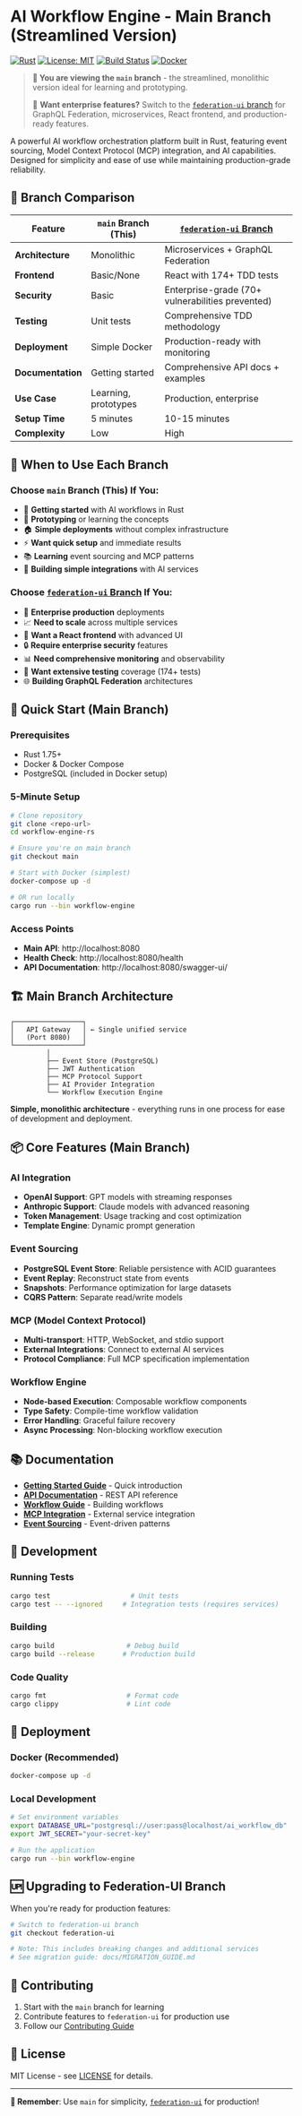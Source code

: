 # AI Workflow Engine - Main Branch (Streamlined Version)

[![Rust](https://img.shields.io/badge/rust-1.75+-orange.svg)](https://rust-lang.org)
[![License: MIT](https://img.shields.io/badge/License-MIT-yellow.svg)](https://opensource.org/licenses/MIT)
[![Build Status](https://img.shields.io/badge/build-passing-brightgreen.svg)](https://github.com/bredmond1019/workflow-engine-rs/actions)
[![Docker](https://img.shields.io/badge/docker-ready-blue.svg)](https://docker.com)

> **🎯 You are viewing the `main` branch** - the streamlined, monolithic version ideal for learning and prototyping.
> 
> 🚀 **Want enterprise features?** Switch to the [`federation-ui` branch](../../tree/federation-ui) for GraphQL Federation, microservices, React frontend, and production-ready features.

A powerful AI workflow orchestration platform built in Rust, featuring event sourcing, Model Context Protocol (MCP) integration, and AI capabilities. Designed for simplicity and ease of use while maintaining production-grade reliability.

## 🌟 Branch Comparison

| Feature | `main` Branch (This) | [`federation-ui` Branch](../../tree/federation-ui) |
|---------|-------------|---------------------|
| **Architecture** | Monolithic | Microservices + GraphQL Federation |
| **Frontend** | Basic/None | React with 174+ TDD tests |
| **Security** | Basic | Enterprise-grade (70+ vulnerabilities prevented) |
| **Testing** | Unit tests | Comprehensive TDD methodology |
| **Deployment** | Simple Docker | Production-ready with monitoring |
| **Documentation** | Getting started | Comprehensive API docs + examples |
| **Use Case** | Learning, prototypes | Production, enterprise |
| **Setup Time** | 5 minutes | 10-15 minutes |
| **Complexity** | Low | High |

## 🎯 When to Use Each Branch

### Choose `main` Branch (This) If You:
- 🚀 **Getting started** with AI workflows in Rust
- 🧪 **Prototyping** or learning the concepts
- 🏠 **Simple deployments** without complex infrastructure
- ⚡ **Want quick setup** and immediate results
- 📚 **Learning** event sourcing and MCP patterns
- 🔧 **Building simple integrations** with AI services

### Choose [`federation-ui` Branch](../../tree/federation-ui) If You:
- 🏢 **Enterprise production** deployments
- 📈 **Need to scale** across multiple services
- 🎨 **Want a React frontend** with advanced UI
- 🔒 **Require enterprise security** features
- 📊 **Need comprehensive monitoring** and observability
- 🧪 **Want extensive testing** coverage (174+ tests)
- 🌐 **Building GraphQL Federation** architectures

## 🚀 Quick Start (Main Branch)

### Prerequisites
- Rust 1.75+
- Docker & Docker Compose
- PostgreSQL (included in Docker setup)

### 5-Minute Setup

```bash
# Clone repository
git clone <repo-url>
cd workflow-engine-rs

# Ensure you're on main branch
git checkout main

# Start with Docker (simplest)
docker-compose up -d

# OR run locally
cargo run --bin workflow-engine
```

### Access Points
- **Main API**: http://localhost:8080
- **Health Check**: http://localhost:8080/health
- **API Documentation**: http://localhost:8080/swagger-ui/

## 🏗️ Main Branch Architecture

```
┌─────────────────┐
│   API Gateway   │ ← Single unified service
│   (Port 8080)   │
└─────────────────┘
         │
         ├── Event Store (PostgreSQL)
         ├── JWT Authentication
         ├── MCP Protocol Support
         ├── AI Provider Integration
         └── Workflow Execution Engine
```

**Simple, monolithic architecture** - everything runs in one process for ease of development and deployment.

## 📦 Core Features (Main Branch)

### AI Integration
- **OpenAI Support**: GPT models with streaming responses
- **Anthropic Support**: Claude models with advanced reasoning
- **Token Management**: Usage tracking and cost optimization
- **Template Engine**: Dynamic prompt generation

### Event Sourcing
- **PostgreSQL Event Store**: Reliable persistence with ACID guarantees
- **Event Replay**: Reconstruct state from events
- **Snapshots**: Performance optimization for large datasets
- **CQRS Pattern**: Separate read/write models

### MCP (Model Context Protocol)
- **Multi-transport**: HTTP, WebSocket, and stdio support
- **External Integrations**: Connect to external AI services
- **Protocol Compliance**: Full MCP specification implementation

### Workflow Engine
- **Node-based Execution**: Composable workflow components
- **Type Safety**: Compile-time workflow validation
- **Error Handling**: Graceful failure recovery
- **Async Processing**: Non-blocking workflow execution

## 📚 Documentation

- [**Getting Started Guide**](docs/getting-started.md) - Quick introduction
- [**API Documentation**](docs/api.md) - REST API reference
- [**Workflow Guide**](docs/workflows.md) - Building workflows
- [**MCP Integration**](docs/mcp.md) - External service integration
- [**Event Sourcing**](docs/event-sourcing.md) - Event-driven patterns

## 🔧 Development

### Running Tests
```bash
cargo test                    # Unit tests
cargo test -- --ignored     # Integration tests (requires services)
```

### Building
```bash
cargo build                  # Debug build
cargo build --release       # Production build
```

### Code Quality
```bash
cargo fmt                    # Format code
cargo clippy                 # Lint code
```

## 🚀 Deployment

### Docker (Recommended)
```bash
docker-compose up -d
```

### Local Development
```bash
# Set environment variables
export DATABASE_URL="postgresql://user:pass@localhost/ai_workflow_db"
export JWT_SECRET="your-secret-key"

# Run the application
cargo run --bin workflow-engine
```

## 🆙 Upgrading to Federation-UI Branch

When you're ready for production features:

```bash
# Switch to federation-ui branch
git checkout federation-ui

# Note: This includes breaking changes and additional services
# See migration guide: docs/MIGRATION_GUIDE.md
```

## 🤝 Contributing

1. Start with the `main` branch for learning
2. Contribute features to `federation-ui` for production use
3. Follow our [Contributing Guide](CONTRIBUTING.md)

## 📄 License

MIT License - see [LICENSE](LICENSE) for details.

---

**🎯 Remember**: Use `main` for simplicity, [`federation-ui`](../../tree/federation-ui) for production!